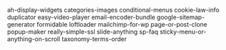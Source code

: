 ah-display-widgets
categories-images
conditional-menus
cookie-law-info
duplicator
easy-video-player
email-encoder-bundle
google-sitemap-generator
formidable
loftloader
mailchimp-for-wp
page-or-post-clone
popup-maker
really-simple-ssl
slide-anything
sp-faq
sticky-menu-or-anything-on-scroll
taxonomy-terms-order
